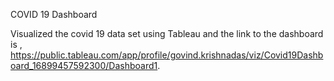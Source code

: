 COVID 19 Dashboard

Visualized the covid 19 data set using Tableau and the link to the dashboard is , https://public.tableau.com/app/profile/govind.krishnadas/viz/Covid19Dashboard_16899457592300/Dashboard1.
